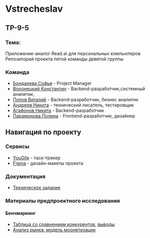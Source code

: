# Vstrecheslav
## TP-9-5
### Тема: 
Приложение-аналог Read.ai для персональных компьютеров
Репозиторий проекта пятой команды девятой группы
### Команда
 - [Бондарева Софья](https://github.com/bebrusova "") - Project Manager
 - [Воронецкий Константин](https://github.com/kotovro "") - Backend-разработчик,системный аналитик, 
 - [Попов Виталий](https://github.com/blacklavilass "") - Backend-разработчик, бизнес аналитик
 - [Андреев Никита](https://github.com/Neonchikk "") - технический писатель, тестировщик
 - [Агафонов Никита](https://github.com/Fatomartyr "") - Backend-разработчик
 - [Парамонова Полина](https://github.com/Paramon2003 "") - Frontend-разработчик, дизайнер
 
 ## Навигация по проекту

### Сервисы

- [YouGile](https://ru.yougile.com/team/11d7830a7f01/%D0%90%D0%BD%D0%B0%D0%BB%D0%BE%D0%B3-ReadAi) - таск-трекер
- [Figma](https://www.figma.com/file/tgjyOfaAtJQgewFkinZqpI?node-id=0:1&locale=en&type=design) - дизайн-макеты проекта
### Документация

- [Техническое задание](https://drive.google.com/file/d/1zAtoJfQjOSNTb7c_FqT3SR3TCsarfKQU/view?usp=sharing)
### Материалы предпроектного исследования
#### Бенчмаркинг
- [Таблица со сравнением конкурентов](https://docs.google.com/spreadsheets/d/1KgxXAT3yKG2p9U9uystbFEpZi8OgdDPAydQapy9Zvhs/edit?usp=sharing), [выводы](https://docs.google.com/document/d/1G0JKdgnGKwCzXxGnt9JjcxBIZKs8HunQ/edit?usp=sharing&ouid=114850176025970822206&rtpof=true&sd=true)
- [Анализ рынка; модель моонетизации](https://docs.google.com/document/d/1jfIdJHrxyY5WKx6mXkANy5MCOoNlUMZZ/edit?usp=sharing&ouid=114850176025970822206&rtpof=true&sd=true)
